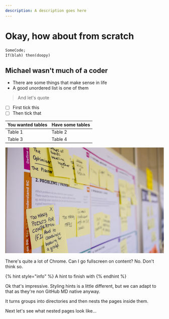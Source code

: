 ```yaml
---
description: A description goes here
---
```


# Okay, how about from scratch

```text
SomeCode;
If(blah) then(doopy)
```

## Michael wasn't much of a coder

* There are some things that make sense in life
* A good unordered list is one of them

> And let's quote

* [ ] First tick this
* [ ] Then tick that

| You wanted tables | Have some tables |
| :--- | :--- |
| Table 1 | Table 2 |
| Table 3 | Table 4 |

![An image](../../.gitbook/assets/daria-nepriakhina-zocdwpuirua-unsplash.jpg)

There's quite a lot of Chrome. Can I go fullscreen on content? No. Don't think so.

{% hint style="info" %}
A hint to finish with
{% endhint %}

Ok that's impressive. Styling hints is a little different, but we can adapt to that as they're non GitHub MD native anyway.

It turns groups into directories and then nests the pages inside them.

Next let's see what nested pages look like...

